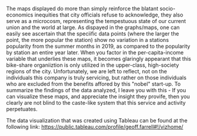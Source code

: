 The maps displayed do more than simply reinforce the blatant socio-economics inequities that city officials refuse to acknowledge, they also serve as a microcosm,
representing the tempestuous state of our current union and the world at large. As dispayed in the graphs/maps, one can easily see ascertain that the speciific 
data points (where the larger the point, the more popular the station) show no variation in a stations popularity from the summer months in 2019, as compared to 
the popularity by station an entire year later. When you factor in the per-capita-income variable that underlies these maps, it becomes glaringly appearant that this 
bike-share organiiztion is only utilized in the upper-class, high-society regions of the city. Unfortunately, we are left to reflect, not on the individuals 
this company is truly servicing, but rather on those individuals who are excluded from the benefits affored by this "nobel" start-up. To summarize the findings 
of the data analyzed, I leave you with this - If you can visualize these maps, and appreciate the insight they provife, then you clearly are not blind to the 
caste-like system that this service and activity perpetuates.

The data visualization that was created using Tableau can be found at the following link:
https://public.tableau.com/profile/geoff.farrell#!/vizhome/
